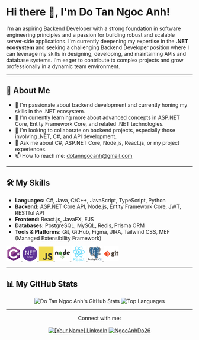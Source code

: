 # Hi there 👋, I'm Do Tan Ngoc Anh!

I'm an aspiring Backend Developer with a strong foundation in software engineering principles and a passion for building robust and scalable server-side applications. I'm currently deepening my expertise in the **.NET ecosystem** and seeking a challenging Backend Developer position where I can leverage my skills in designing, developing, and maintaining APIs and database systems. I'm eager to contribute to complex projects and grow professionally in a dynamic team environment.

---

## 🚀 About Me

* 🔭 I’m passionate about backend development and currently honing my skills in the .NET ecosystem.
* 🌱 I’m currently learning more about advanced concepts in ASP.NET Core, Entity Framework Core, and related .NET technologies.
* 👯 I’m looking to collaborate on backend projects, especially those involving .NET, C#, and API development.
* 💬 Ask me about C#, ASP.NET Core, Node.js, React.js, or my project experiences.
* 📫 How to reach me: [dotanngocanh@gmail.com](mailto:dotanngocanh@gmail.com)

---

## 🛠️ My Skills

* **Languages:** C#, Java, C/C++, JavaScript, TypeScript, Python
* **Backend:** ASP.NET Core API, Node.js, Entity Framework Core, JWT, RESTful API
* **Frontend:** React.js, JavaFX, EJS 
* **Databases:** PostgreSQL, MySQL, Redis, Prisma ORM
* **Tools & Platforms:** Git, GitHub, Figma, JIRA, Tailwind CSS, MEF (Managed Extensibility Framework)

<p align="left">
  <a href="https://dotnet.microsoft.com/en-us/apps/aspnet" target="_blank" rel="noreferrer"> <img src="https://raw.githubusercontent.com/devicons/devicon/master/icons/csharp/csharp-original.svg" alt="csharp" width="40" height="40"/> </a>
  <a href="https://dotnet.microsoft.com/en-us/apps/aspnet" target="_blank" rel="noreferrer"> <img src="https://raw.githubusercontent.com/devicons/devicon/master/icons/dotnetcore/dotnetcore-original.svg" alt="dotnetcore" width="40" height="40"/> </a>
  <a href="https://developer.mozilla.org/en-US/docs/Web/JavaScript" target="_blank" rel="noreferrer"> <img src="https://raw.githubusercontent.com/devicons/devicon/master/icons/javascript/javascript-original.svg" alt="javascript" width="40" height="40"/> </a>
  <a href="https://nodejs.org" target="_blank" rel="noreferrer"> <img src="https://raw.githubusercontent.com/devicons/devicon/master/icons/nodejs/nodejs-original-wordmark.svg" alt="nodejs" width="40" height="40"/> </a>
  <a href="https://reactjs.org/" target="_blank" rel="noreferrer"> <img src="https://raw.githubusercontent.com/devicons/devicon/master/icons/react/react-original-wordmark.svg" alt="react" width="40" height="40"/> </a>
  <a href="https://www.postgresql.org" target="_blank" rel="noreferrer"> <img src="https://raw.githubusercontent.com/devicons/devicon/master/icons/postgresql/postgresql-original-wordmark.svg" alt="postgresql" width="40" height="40"/> </a>
  <a href="https://git-scm.com/" target="_blank" rel="noreferrer"> <img src="https://raw.githubusercontent.com/devicons/devicon/master/icons/git/git-original-wordmark.svg" alt="git" width="40" height="40"/> </a>
</p>

---

## 📊 My GitHub Stats

<p align="center">
  <img src="https://github-readme-stats.vercel.app/api?username=NgocAnhDo26&show_icons=true&theme=radical" alt="Do Tan Ngoc Anh's GitHub Stats" />
  <img src="https://github-readme-stats.vercel.app/api/top-langs/?username=NgocAnhDo26&layout=compact&theme=radical" alt="Top Languages" />
</p>

---
<p align="center">
  Connect with me:
</p>
<p align="center">
  <a href="[Your LinkedIn Profile URL]" target="blank"><img align="center" src="https://raw.githubusercontent.com/rahuldkjain/github-profile-readme-generator/master/src/images/icons/Social/linked-in-alt.svg" alt="[Your Name] LinkedIn" height="30" width="40" /></a>
  <a href="https://github.com/NgocAnhDo26" target="blank"><img align="center" src="https://raw.githubusercontent.com/rahuldkjain/github-profile-readme-generator/master/src/images/icons/Social/github.svg" alt="NgocAnhDo26" height="30" width="40" /></a>
  </p>
